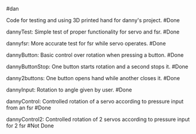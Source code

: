 #dan

Code for testing and using 3D printed hand for danny's project. #Done

dannyTest: Simple test of proper functionality for servo and fsr. #Done

dannyfsr: More accurate test for fsr while servo operates. #Done

dannyButton: Basic control over rotation when pressing a button. #Done

dannyButtonStop: One button starts rotation and a second stops it. #Done

danny2buttons: One button opens hand while another closes it. #Done

dannyInput: Rotation to angle given by user. #Done

dannyControl: Controlled rotation of a servo according to pressure input from an fsr #Done

dannyControl2: Controlled rotation of 2 servos according to pressure input for 2 fsr #Not Done
